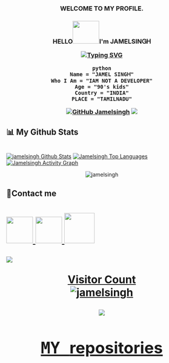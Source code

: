 
<h3 align="center">WELCOME TO MY PROFILE.</h3>

 
<h3 align="center">HELLO<img src="https://media.giphy.com/media/xUPGcGbvq1sVjsPHGw/giphy.gif"width="70" height="60">I'm JAMELSIΝᏀᎻ</h>


[![Typing SVG](https://readme-typing-svg.herokuapp.com?color=%2336BCF7&size=25&center=true&lines=WELCOME+TO+MY+PROFILE;Iam+JAMELSINGH;Iam+not+a+programer;From+INDIA+TN)](https://git.io/typing-svg)


```
python
Name = "JAMEL SINGᎻ"
Who I Am = "IAM NOT A DEVELOPER"
Age = "90's kids"
Country = "INDIA"
PLACE = "TAMILNADU"
```

[![GitHub Jamelsingh](https://img.shields.io/github/followers/jamelsingh?label=follow&style=social)](https://github.com/jamelsingh)
<a href="https://github.com/jamelsingh/github-profile-views-counter">
    <img src="https://komarev.com/ghpvc/?username=jamelsingh"></a>
  



## 📊 My Github Stats
   <br/><a href="https://github.com/jamelsingh/github-readme-stats"><img alt="jamelsingh Github Stats" src="https://github-readme-stats.vercel.app/api?username=Jamelsingh&show_icons=true&count_private=true&theme=react&hide_border=true&bg_color=0D2117" /></a>
         <a href="https://github.com/jamelsingh/github-readme-stats"><img alt="Jamelsingh Top Languages" src="https://github-readme-stats.vercel.app/api/top-langs/?username=jamelsingh&langs_count=8&count_private=true&layout=compact&theme=react&hide_border=true&bg_color=0D2117" /></a>
         <a href="https://github.com/jamelsingh/github-readme-activity-graph"><img alt="Jamelsingh Activity Graph" src="https://activity-graph.herokuapp.com/graph?username=jamelsingh&bg_color=0D2117&color=5BCDEC&line=5BCDEC&point=FFFFFF&hide_border=true" /></a>
         <p style="margin:10px;" align="center"><img align="center" src="https://github-readme-streak-stats.herokuapp.com/?user=jamelsingh&theme=chartreuse-dark" alt="jamelsingh" /></p>


## 📱Contact me

<h1 align="left">
<a href="https://instagram.com/jamel_singh"><img src="https://media.giphy.com/media/FoiGAGD7Upyarq1u1k/giphy.gif"width="70" height="70"</a>
<a href="https://t.me/JAMELSINGH"><img src="https://media.giphy.com/media/q7MQP6mA2W91Yqf9pv/giphy.gif"width="70" height="70"</a>
<a href="https://mobile.twitter.com/kjamelsingh"><img src="https://media.giphy.com/media/MUic6gGA4OkwgsozUu/giphy.gif"width="80" height="80"</a>


![](https://github-readme-stats.vercel.app/api?username=jamelsingh&show_icons=true&bg_color=114,fc00ff,00dbde&title_color=fff&text_color=00fff)

<p align="center"> Visitor Count </br><style="margin:10px;" align="center"><img align="center" src="https://profile-counter.glitch.me/{jamelsingh}/count.svg" alt="jamelsingh"theme=chartreuse-dark"/></p>

<p align="center">
<img src="https://spotify-github-profile.vercel.app/api/view?uid=31sjai37ozrfvr4mgmkafk5tv3uy&cover_image=true&theme=novatorem">

## <div align="center"><samp> MY [repositories](https://github.com/jamelsingh?tab=repositories)</samp></div>
